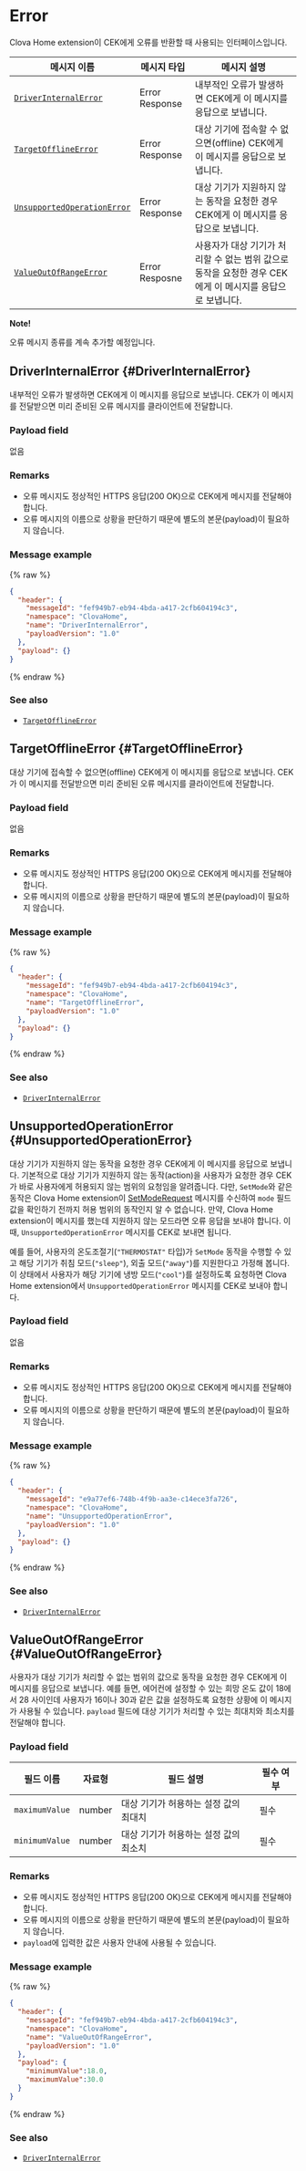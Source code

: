 # Error
Clova Home extension이 CEK에게 오류를 반환할 때 사용되는 인터페이스입니다.


| 메시지 이름         | 메시지 타입  | 메시지 설명                                   |
|------------------|-----------|---------------------------------------------|
| [`DriverInternalError`](#DriverInternalError)              | Error Response | 내부적인 오류가 발생하면 CEK에게 이 메시지를 응답으로 보냅니다.             |
| [`TargetOfflineError`](#TargetOfflineError)                | Error Response | 대상 기기에 접속할 수 없으면(offline) CEK에게 이 메시지를 응답으로 보냅니다. |
| [`UnsupportedOperationError`](#UnsupportedOperationError)  | Error Response | 대상 기기가 지원하지 않는 동작을 요청한 경우 CEK에게 이 메시지를 응답으로 보냅니다.   |
| [`ValueOutOfRangeError`](#ValueOutOfRangeError)            | Error Resposne | 사용자가 대상 기기가 처리할 수 없는 범위 값으로 동작을 요청한 경우 CEK에게 이 메시지를 응답으로 보냅니다. |

<div class="note">
<p><strong>Note!</strong></p>
<p>오류 메시지 종류를 계속 추가할 예정입니다.</p>
</div>

## DriverInternalError {#DriverInternalError}
내부적인 오류가 발생하면 CEK에게 이 메시지를 응답으로 보냅니다. CEK가 이 메시지를 전달받으면 미리 준비된 오류 메시지를 클라이언트에 전달합니다.

### Payload field

없음

### Remarks
* 오류 메시지도 정상적인 HTTPS 응답(200 OK)으로 CEK에게 메시지를 전달해야 합니다.
* 오류 메시지의 이름으로 상황을 판단하기 때문에 별도의 본문(payload)이 필요하지 않습니다.

### Message example

{% raw %}
```json
{
  "header": {
    "messageId": "fef949b7-eb94-4bda-a417-2cfb604194c3",
    "namespace": "ClovaHome",
    "name": "DriverInternalError",
    "payloadVersion": "1.0"
  },
  "payload": {}
}
```
{% endraw %}

### See also
* [`TargetOfflineError`](#TargetOfflineError)

## TargetOfflineError {#TargetOfflineError}
대상 기기에 접속할 수 없으면(offline) CEK에게 이 메시지를 응답으로 보냅니다. CEK가 이 메시지를 전달받으면 미리 준비된 오류 메시지를 클라이언트에 전달합니다.

### Payload field

없음

### Remarks
* 오류 메시지도 정상적인 HTTPS 응답(200 OK)으로 CEK에게 메시지를 전달해야 합니다.
* 오류 메시지의 이름으로 상황을 판단하기 때문에 별도의 본문(payload)이 필요하지 않습니다.

### Message example

{% raw %}
```json
{
  "header": {
    "messageId": "fef949b7-eb94-4bda-a417-2cfb604194c3",
    "namespace": "ClovaHome",
    "name": "TargetOfflineError",
    "payloadVersion": "1.0"
  },
  "payload": {}
}
```
{% endraw %}

### See also
* [`DriverInternalError`](#DriverInternalError)

## UnsupportedOperationError {#UnsupportedOperationError}

대상 기기가 지원하지 않는 동작을 요청한 경우 CEK에게 이 메시지를 응답으로 보냅니다. 기본적으로 대상 기기가 지원하지 않는 동작(action)을 사용자가 요청한 경우 CEK가 바로 사용자에게 허용되지 않는 범위의 요청임을 알려줍니다. 다만, `SetMode`와 같은 동작은 Clova Home extension이 [SetModeRequest](/CEK/References/ClovaHomeInterface/Control_Interfaces.md#SetModeRequest) 메시지를 수신하여 `mode` 필드 값을 확인하기 전까지 허용 범위의 동작인지 알 수 없습니다. 만약, Clova Home extension이 메시지를 했는데 지원하지 않는 모드라면 오류 응답을 보내야 합니다. 이때, `UnsupportedOperationError` 메시지를 CEK로 보내면 됩니다.

예를 들어, 사용자의 온도조절기(`"THERMOSTAT"` 타입)가 `SetMode` 동작을 수행할 수 있고 해당 기기가 취침 모드(`"sleep"`), 외출 모드(`"away"`)를 지원한다고 가정해 봅니다. 이 상태에서 사용자가 해당 기기에 냉방 모드(`"cool"`)를 설정하도록 요청하면 Clova Home extension에서 `UnsupportedOperationError` 메시지를 CEK로 보내야 합니다.

### Payload field

없음

### Remarks
* 오류 메시지도 정상적인 HTTPS 응답(200 OK)으로 CEK에게 메시지를 전달해야 합니다.
* 오류 메시지의 이름으로 상황을 판단하기 때문에 별도의 본문(payload)이 필요하지 않습니다.

### Message example

{% raw %}
```json
{
  "header": {
    "messageId": "e9a77ef6-748b-4f9b-aa3e-c14ece3fa726",
    "namespace": "ClovaHome",
    "name": "UnsupportedOperationError",
    "payloadVersion": "1.0"
  },
  "payload": {}
}
```
{% endraw %}

### See also
* [`DriverInternalError`](#DriverInternalError)

## ValueOutOfRangeError {#ValueOutOfRangeError}
사용자가 대상 기기가 처리할 수 없는 범위의 값으로 동작을 요청한 경우 CEK에게 이 메시지를 응답으로 보냅니다. 예를 들면, 에어컨에 설정할 수 있는 희망 온도 값이 18에서 28 사이인데 사용자가 16이나 30과 같은 값을 설정하도록 요청한 상황에 이 메시지가 사용될 수 있습니다. `payload` 필드에 대상 기기가 처리할 수 있는 최대치와 최소치를 전달해야 합니다.

### Payload field

| 필드 이름       | 자료형    | 필드 설명                     | 필수 여부 |
|---------------|---------|-----------------------------|---------|
| `maximumValue` | number | 대상 기기가 허용하는 설정 값의 최대치 | 필수    |
| `minimumValue` | number | 대상 기기가 허용하는 설정 값의 최소치 | 필수    |

### Remarks
* 오류 메시지도 정상적인 HTTPS 응답(200 OK)으로 CEK에게 메시지를 전달해야 합니다.
* 오류 메시지의 이름으로 상황을 판단하기 때문에 별도의 본문(payload)이 필요하지 않습니다.
* `payload`에 입력한 값은 사용자 안내에 사용될 수 있습니다.

### Message example

{% raw %}
```json
{
  "header": {
    "messageId": "fef949b7-eb94-4bda-a417-2cfb604194c3",
    "namespace": "ClovaHome",
    "name": "ValueOutOfRangeError",
    "payloadVersion": "1.0"
  },
  "payload": {
    "minimumValue":18.0,
    "maximumValue":30.0
  }
}
```
{% endraw %}

### See also
* [`DriverInternalError`](#DriverInternalError)

